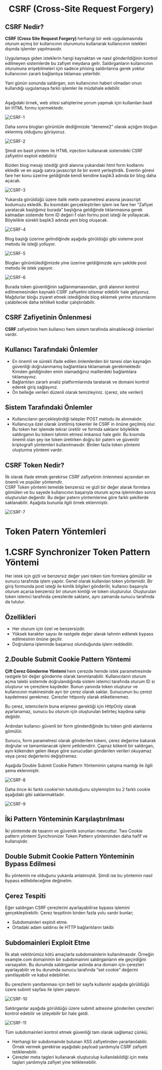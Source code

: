 <h1 align="center"> CSRF (Cross-Site Request Forgery) </h1>

<h2> CSRF Nedir? </h2>

<b> CSRF (Cross Site Request Forgery) </b> herhangi bir web uygulamasında oturum açmış bir kullanıcının oturumunu kullanarak kullanıcının istekleri dışında işlemler yapılmasıdır.

Uygulamaya giden isteklerin hangi kaynaktan ve nasıl gönderildiğinin kontrol edilmeyen sistemlerde bu zafiyet meydana gelir. Saldırganların kullanıcının oturumuna erişebilmeleri için sadece phising saldırılarına gerek yoktur kullanıcının zararlı bağlantıya tıklaması yeterlidir.

Yani günün sonunda saldırgan, son kullanıcının haberi olmadan onun kullandığı uygulamaya farklı işlemler ile müdahale edebilir.

<br>
Aşağıdaki örnek, web sitesi sahiplerine yorum yapmak için kullanılan basit bir HTML formu içermektedir.

![CSRF-1](https://github.com/oakkaya098/Web-Security/assets/152402130/6cac5f76-0ee9-4547-9245-e2b33a8831fc)

Daha sonra blogları görüntüle dediğimizde “deneme2” olarak açtığım bloğun eklenmiş olduğunu görüyoruz.

![CSRF-2](https://github.com/oakkaya098/Web-Security/assets/152402130/dd4e532a-a894-4a63-87ce-5c9bb8370f95)

Şimdi en basit yöntem ile HTML injection kullanarak sistemdeki CSRF zafiyetini exploit edebiliriz

Bizden blog mesajı istediği girdi alanına yukarıdaki html form kodlarını ekledik ve en aşağı satıra javascript ile bir event yerleştirdik. Eventin görevi fare her konu üzerine geldiğinde kendi kendine başlık3 adında bir blog daha açacak.

![CSRF-3](https://github.com/oakkaya098/Web-Security/assets/152402130/250a06c4-207a-4482-82a0-2f7138961834)

Yukarıda görüldüğü üzere italik metin parametresi arasına javascript kodumuzu ekledik.
Bu kısımdaki gerçekleştirilen işlem ise fare her “Zafiyet yaratacak başlığımız burada”  başlığına geldiğinde tıklanmasına gerek kalmadan sistemde form ID değeri f olan formu post isteği ile yollayacak.
Böylelikle sürekli başlık3 adında yeni blog oluşacak.

![CSRF-4](https://github.com/oakkaya098/Web-Security/assets/152402130/e3fedec2-da8d-4cc4-9b3b-887d4885356c)

Blog başlığı üzerine gelindiğinde aşağıda görüldüğü gibi sisteme post metodu ile isteği yolluyor.

![CSRF-5](https://github.com/oakkaya098/Web-Security/assets/152402130/0fbb05f6-1f0b-4ae3-8113-ae4c2ed47f21)

Blogları görüntülediğimizde yine üzerine geldiğimizde aynı şekilde post metodu ile istek yapıyor.

![CSRF-6](https://github.com/oakkaya098/Web-Security/assets/152402130/cb0d75b3-e3ba-49a2-bcd5-b670a99560de)

Burada token güvenliğinin sağlanmamasından, girdi alanının kontrol edilmemesinden kaynaklı CSRF zafiyetini istismar edebilir hale geliyoruz.  
Mağdurlar bloğu ziyaret etmek istediğinde blog eklemek yerine oturumlarını çalabilecek daha tehlikeli kodlar çalıştırılabilir.

<h2> CSRF Zafiyetinin Önlenmesi </h2>

<b> CSRF </b> zafiyetinin hem kullanıcı hem sistem tarafında alınabileceği önlemleri vardır.

<h2> Kullanıcı Tarafındaki Önlemler </h2>

<ul style="list-style-type=square">

  <li> En önemli ve sürekli ifade edilen önlemlerden bir tanesi olan kaynağın güvenliği doğrulanmamış bağlantılara tıklamamak gerekmektedir. 
    Kimden geldiğinden emin olamadığınız maillerdeki bağlantılara tıklamayınız. </li>

  <li> Bağlantıları zararlı analiz platformlarında taratarak ve domaini kontrol ederek giriş sağlayınız. </li>

  <li> Ön belleğe verileri düzenli olarak temizleyiniz. (çerez, site verileri) </li>
  
</ul>

<h2> Sistem Tarafındaki Önlemler </h2>

<ul>

  <li> Kullanıcıların gerçekleştirdiği talepler POST metodu ile alınmalıdır. </li>

  <li> Kullanıcıya özel olarak üretilmiş tokenler ile CSRF in önüne geçilmiş olur. 
    Bu token her işlemde tekrar üretilir ve formda saklanır böylelikle saldırganın bu tokeni tahmin etmesi imkansız hale gelir. 
    Bu kısımda önemli olan şey ise token üretirken doğru bir patern ve güvenilir kriptografi yöntemleri kullanılmasıdır. Birden fazla token yöntemi oluşturma yöntemi vardır. </li>
</ul>

<h2> CSRF Token Nedir? </h2>

İlk olarak ifade etmek gerekirse CSRF zafiyetinin önlenmesi açısından en önemli ve popüler yöntemdir.  
CSRF Token yöntemi temelde benzersiz ve gizli bir değer alarak formlara gömülen ve bu sayede kullanıcının başarıyla oturum açma işleminden sonra oluşturulan değerdir. 
Bu değer patern yöntemlerine göre farklı şekillerde saklanabilir. Aşağıda bununla ilgili örnek eklenmiştir.

![CSRF-7](https://github.com/oakkaya098/Web-Security/assets/152402130/fed69cd9-5c9f-4fe6-a4c5-a57e550c6d21)

<h1> Token Patern Yöntemleri <br> <br>
1.CSRF Synchronizer Token Pattern Yöntemi
</h1>

Her istek için gizli ve benzersiz değer yani token tüm formlara gömülür ve sunucu tarafında işlem yapılır. Genel olarak kullanılan token yöntemidir. 
Bir giriş formunda post isteği ile kimlik bilgileri gönderilir, kullanıcı başarıyla oturum açarsa benzersiz bir oturum kimliği ve token oluşturulur. 
Oluşturulan token istemci tarafında çerezlerde saklanır, aynı zamanda sunucu tarafında da tutulur.

<h2> Özellikleri </h2>

<ul>

  <li> Her oturum için özel ve benzersizdir. </li>

  <li> Yüksek karakter sayısı ile rastgele değer alarak tahmin edilerek bypass edilmesinin önüne geçilir. </li>

  <li> Doğrulama işleminde başarısız olunduğunda işlem reddedilir. </li>
  
</ul>

<h2> 2.Double Submit Cookie Pattern Yöntemi </h2>

<b> Çift Çerez Gönderme Yöntemi </b> hem çerezde hemde istek parametresinde rastgele bir değer gönderme olarak tanımlanabilir. 
Kullanıcıların oturum açma talebi sistemde doğrulandığında sistem istemci tarafında oturum ID si oluşturur ve çerezlere kaydeder. 
Bunun yanında token oluşturur ve kullanıcının makinesinde ayrı bir çerez olarak saklar. Sunucunun bu çerezi kaydetmesi gerekmez. Çerezler httponly olarak etiketlenemez.

Bu çerez, istemcilerin buna erişmesi gerektiği için HttpOnly olarak ayarlanamaz, sunucu bu oturum için oluşturulan belirteç kaydına sahip değildir.

Ardından kullanıcı güvenli bir form gönderdiğinde bu token girdi alanlarına gömülür.

Sunucu, form parametresi olarak gönderilen tokeni, çerez değerine bakarak doğrular ve tamamlanacak işlemi yetkilendirir. Çapraz kökenli bir saldırgan, aynı kökenden gelen ilkeye göre sunucudan gönderilen verileri okuyamaz veya çerez değerlerini değiştiremez.

Aşağıda Double Submit Cookie Pattern Yönteminin çalışma mantığı ile ilgili şema eklenmiştir.

![CSRF-8](https://github.com/oakkaya098/Web-Security/assets/152402130/45682c97-9374-4045-a1d6-aa29c74ff2de)

Daha önce iki farklı cookie’nin tutulduğunu söylemiştim bu 2 farklı cookie aşağıdaki gibi saklanmaktadır.

![CSRF-9](https://github.com/oakkaya098/Web-Security/assets/152402130/4cf50f7c-364a-49e8-87c9-137229228656)

<h2> İki Pattern Yönteminin Karşılaştırılması </h2>

İki yöntemde de tasarım ve güvenlik sorunları mevcuttur. Two Cookie pattern yöntemi  Synchronizer Token Pattern  yönteminden daha hafif ve kullanışlıdır.

<h2> Double Submit Cookie Pattern Yönteminin Bypass Edilmesi </h2>

Bu yöntemin ne olduğunu yukarda anlatmıştık. Şimdi ise bu yöntemin nasıl bypass edilebileceğine değinelim.

<h2> Çerez Tespiti </h2>

Eğer saldırgan CSRF çerezlerini ayarlayabilirse bypass işlemini gerçekleştirebilir. Çerez tespitinin birden fazla yolu vardır bunlar;

<ul>

  <li> Subdomainleri exploit etme. </li>

  <li> Ortadaki adam saldırısı ile HTTP bağlantıların takibi </li>
  
</ul>

<h2> Subdomainleri Exploit Etme </h2>

İlk atak vektörümüz kötü amaçlarla subdomainlerin kullanılmasıdır. Örneğin example.com domaininin bir subdomainini saldırganların ele geçirdiğini varsayalım. Bu durumda saldırganlar aslında ana domain için çerezleri ayarlayabilir ve bu durumda sunucu tarafında “set cookie” değerini yanıtlayabilir ve kabul edebilirler.

Bu çerezlerin yanıtlanması için belli bir sayfa kullanılır aşağıda görüldüğü üzere submit sayfası ile işlem yapıyor.

![CSRF-10](https://github.com/oakkaya098/Web-Security/assets/152402130/9cf4b06f-7534-4a2d-92ad-fc80e387aa2b)

Saldırganlar aşağıda görüldüğü üzere submit adresine gönderilen çerezleri kontrol edebilir ve izleyebilir bir hale geldi.

![CSRF-11](https://github.com/oakkaya098/Web-Security/assets/152402130/4daf85ea-2062-461c-ac20-292e30771a9e)

Tüm subdomainleri kontrol etmek güvenliği tam olarak sağlamaz çünkü;

<ul>

  <li> Herhangi bir subdomainde bulunan XSS zafiyetinden yararlanılabilir. Örnek vermek gerekirse aşağıdaki payload yardımıyla CSRF zafiyeti tetiklenebilir. </li>

  <li> Çerezler meta tagleri kullanarak oluşturulup kullanılabildiği için meta taglari yardımıyla zafiyet yine tetiklenebilir. </li>
  
</ul>
